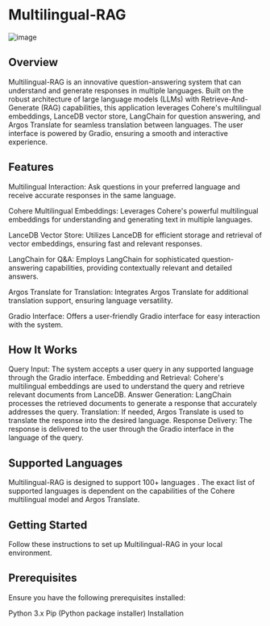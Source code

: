 # Multilingual-RAG


![image](https://github.com/akashAD98/Multilingual-RAG/assets/62583018/a84e1839-a311-496c-b545-3533ef348dea)

## Overview
Multilingual-RAG is an innovative question-answering system that can understand and generate responses in multiple languages. Built on the robust architecture of large language models (LLMs) with Retrieve-And-Generate (RAG) capabilities, this application leverages Cohere's multilingual embeddings, LanceDB vector store, LangChain for question answering, and Argos Translate for seamless translation between languages. The user interface is powered by Gradio, ensuring a smooth and interactive experience.

## Features
Multilingual Interaction: Ask questions in your preferred language and receive accurate responses in the same language.

Cohere Multilingual Embeddings: Leverages Cohere's powerful multilingual embeddings for understanding and generating text in multiple languages.

LanceDB Vector Store: Utilizes LanceDB for efficient storage and retrieval of vector embeddings, ensuring fast and relevant responses.

LangChain for Q&A: Employs LangChain for sophisticated question-answering capabilities, providing contextually relevant and detailed answers.

Argos Translate for Translation: Integrates Argos Translate for additional translation support, ensuring language versatility.

Gradio Interface: Offers a user-friendly Gradio interface for easy interaction with the system.

## How It Works
Query Input: The system accepts a user query in any supported language through the Gradio interface.
Embedding and Retrieval: Cohere's multilingual embeddings are used to understand the query and retrieve relevant documents from LanceDB.
Answer Generation: LangChain processes the retrieved documents to generate a response that accurately addresses the query.
Translation: If needed, Argos Translate is used to translate the response into the desired language.
Response Delivery: The response is delivered to the user through the Gradio interface in the language of the query.

## Supported Languages
Multilingual-RAG is designed to support 100+ languages . The exact list of supported languages is dependent on the capabilities of the Cohere multilingual model and Argos Translate.


## Getting Started
Follow these instructions to set up Multilingual-RAG in your local environment.

## Prerequisites
Ensure you have the following prerequisites installed:

Python 3.x
Pip (Python package installer)
Installation
